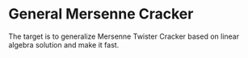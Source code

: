 # General Mersenne Cracker

The target is to generalize Mersenne Twister Cracker based on linear algebra solution and make it fast.